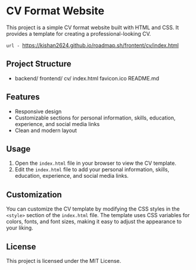 # CV Format Website

This project is a simple CV format website built with HTML and CSS. It provides a template for creating a professional-looking CV.

`url - `https://kishan2624.github.io/roadmap.sh/frontent/cv/index.html

## Project Structure

- backend/ frontend/ cv/ index.html favicon.ico README.md

## Features

- Responsive design
- Customizable sections for personal information, skills, education, experience, and social media links
- Clean and modern layout

## Usage

1. Open the `index.html` file in your browser to view the CV template.
2. Edit the `index.html` file to add your personal information, skills, education, experience, and social media links.

## Customization

You can customize the CV template by modifying the CSS styles in the `<style>` section of the `index.html` file. The template uses CSS variables for colors, fonts, and font sizes, making it easy to adjust the appearance to your liking.

## License

This project is licensed under the MIT License.
